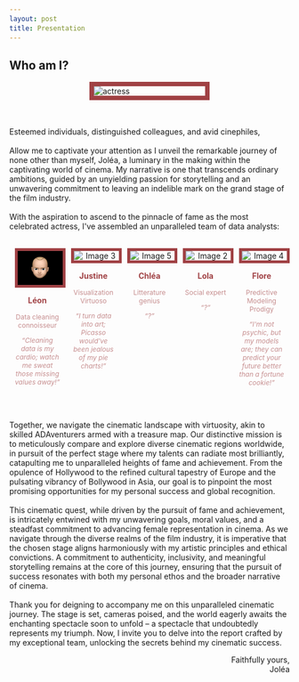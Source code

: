 ```yaml
---
layout: post
title: Presentation
---
```


<div class="message">
  <h2>Who am I?</h2>

  <img src="images/actrice.gif" alt="actress" width="200" style="display: block; margin: 0 auto; border: 8px solid #a04144;">
  
  <br><br>
  Esteemed individuals, distinguished colleagues, and avid cinephiles,
  <br><br>
  Allow me to captivate your attention as I unveil the remarkable journey of none other than myself, Joléa, a luminary in the making within the captivating world of cinema. My narrative is one that transcends ordinary ambitions, guided by an unyielding passion for storytelling and an unwavering commitment to leaving an indelible mark on the grand stage of the film industry. 
  <br><br>
  With the aspiration to ascend to the pinnacle of fame as the most celebrated actress, I've assembled an unparalleled team of data analysts: 
  <br><br>

  <div style="display: flex; justify-content: center;">
    <div style="text-align: center; margin: 0 10px; flex: 1;">
      <img src="images/leon.gif" alt="Image 1" style="display: block; margin: 0 auto; border: 5px solid #a04144; width: 100%;">
      <p style="font-weight: bold; ; color: #a04144;">Léon</p>
      <p style="color: #c68d8e;font-size: 12px;">Data cleaning connoisseur</p>
      <p style="font-style: italic; color: #c68d8e;font-size: 12px;"> “Cleaning data is my cardio; watch me sweat those missing values away!” </p>
    </div>
    <div style="text-align: center; margin: 0 10px; flex: 1;">
      <img src="images/justine.gif" alt="Image 3" style="display: block; margin: 0 auto; border: 5px solid #a04144; width: 100%;">
      <p style="font-weight: bold;; color: #a04144;">Justine</p>
      <p style="color: #c68d8e;font-size: 12px;">Visualization Virtuoso</p>
      <p style="font-style: italic;color: #c68d8e;font-size: 12px;">“I turn data into art; Picasso would've been jealous of my pie charts!”</p>
    </div>
    <div style="text-align: center; margin: 0 10px; flex: 1;">
      <img src="images/chlea.gif" alt="Image 5" style="display: block; margin: 0 auto; border: 5px solid #a04144; width: 100%;">
      <p style="font-weight: bold;; color: #a04144;">Chléa</p>
      <p style="color: #c68d8e;font-size: 12px;">Litterature genius</p>
      <p style="font-style: italic;color: #c68d8e;font-size: 12px;">“?”</p>
    </div>
    <div style="text-align: center; margin: 0 10px; flex: 1;">
      <img src="images/lola.gif" alt="Image 2" style="display: block; margin: 0 auto; border: 5px solid #a04144; width: 100%;">
      <p style="font-weight: bold;; color: #a04144;">Lola</p>
      <p style="color: #c68d8e;font-size: 12px;">Social expert</p>
      <p style="font-style: italic; color: #c68d8e;font-size: 12px;">“?”</p>
    </div>
    <div style="text-align: center; margin: 0 10px; flex: 1;">
      <img src="images/flore.gif" alt="Image 4" style="display: block; margin: 0 auto; border: 5px solid #a04144; width: 100%;">
      <p style="font-weight: bold;; color: #a04144;">Flore</p>
      <p style="color: #c68d8e;font-size: 12px;">Predictive Modeling Prodigy</p>
      <p style="font-style: italic;color: #c68d8e;font-size: 12px;">“I'm not psychic, but my models are; they can predict your future better than a fortune cookie!”</p>
    </div>
  </div>

  <br><br> 
  Together, we navigate the cinematic landscape with virtuosity, akin to skilled ADAventurers armed with a treasure map. Our distinctive mission is to meticulously compare and explore diverse cinematic regions worldwide, in pursuit of the perfect stage where my talents can radiate most brilliantly, catapulting me to unparalleled heights of fame and achievement. From the opulence of Hollywood to the refined cultural tapestry of Europe and the pulsating vibrancy of Bollywood in Asia, our goal is to pinpoint the most promising opportunities for my personal success and global recognition.
  <br><br>
  This cinematic  quest, while driven by the pursuit of fame and achievement, is intricately entwined with my unwavering goals, moral values, and a steadfast commitment to advancing female representation in cinema. As we navigate through the diverse realms of the film industry, it is imperative that the chosen stage aligns harmoniously with my artistic principles and ethical convictions. A commitment to authenticity, inclusivity, and meaningful storytelling remains at the core of this journey, ensuring that the pursuit of success resonates with both my personal ethos and the broader narrative of cinema. 
  <br><br>
  Thank you for deigning to accompany me on this unparalleled cinematic journey. The stage is set, cameras poised, and the world eagerly awaits the enchanting spectacle soon to unfold – a spectacle that undoubtedly represents my triumph. Now, I invite you to delve into the report crafted by my exceptional team, unlocking the secrets behind my cinematic success. 

<div style="text-align: right;">
  Faithfully yours, <br>
  Joléa
</div>
  
</div>

